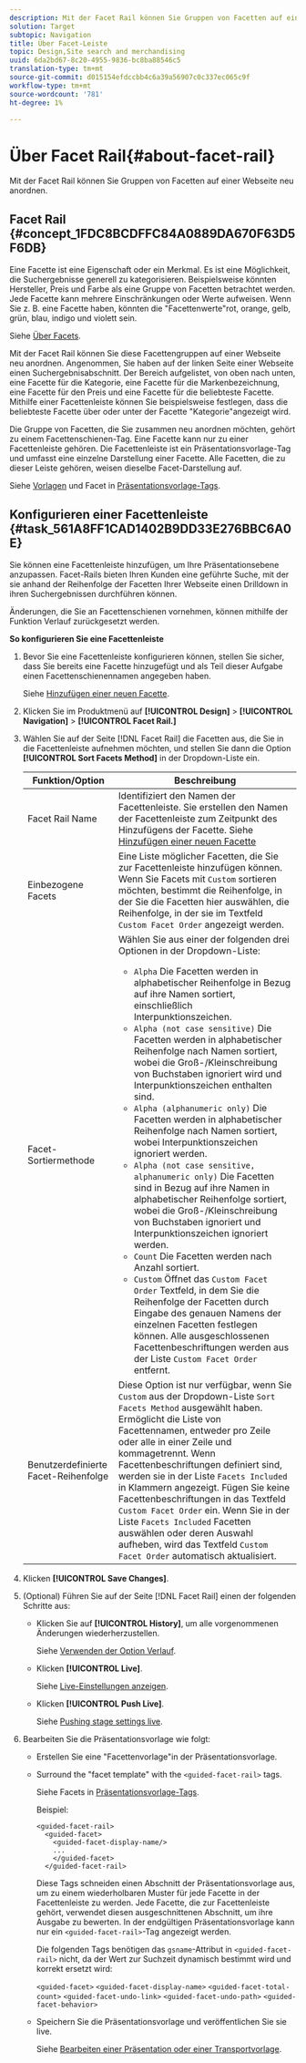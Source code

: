 ```yaml
---
description: Mit der Facet Rail können Sie Gruppen von Facetten auf einer Webseite neu anordnen.
solution: Target
subtopic: Navigation
title: Über Facet-Leiste
topic: Design,Site search and merchandising
uuid: 6da2bd67-8c20-4955-9836-bc8ba88546c5
translation-type: tm+mt
source-git-commit: d015154efdccbb4c6a39a56907c0c337ec065c9f
workflow-type: tm+mt
source-wordcount: '781'
ht-degree: 1%

---
```



# Über Facet Rail{#about-facet-rail}

Mit der Facet Rail können Sie Gruppen von Facetten auf einer Webseite neu anordnen.

## Facet Rail {#concept_1FDC8BCDFFC84A0889DA670F63D5F6DB}

Eine Facette ist eine Eigenschaft oder ein Merkmal. Es ist eine Möglichkeit, die Suchergebnisse generell zu kategorisieren. Beispielsweise könnten Hersteller, Preis und Farbe als eine Gruppe von Facetten betrachtet werden. Jede Facette kann mehrere Einschränkungen oder Werte aufweisen. Wenn Sie z. B. eine Facette haben, könnten die &quot;Facettenwerte&quot;rot, orange, gelb, grün, blau, indigo und violett sein.

Siehe [Über Facets](../c-about-design-menu/c-about-facets.md#concept_FA912B3B41EE493DB2F492D188457FF5).

Mit der Facet Rail können Sie diese Facettengruppen auf einer Webseite neu anordnen. Angenommen, Sie haben auf der linken Seite einer Webseite einen Suchergebnisabschnitt. Der Bereich aufgelistet, von oben nach unten, eine Facette für die Kategorie, eine Facette für die Markenbezeichnung, eine Facette für den Preis und eine Facette für die beliebteste Facette. Mithilfe einer Facettenleiste können Sie beispielsweise festlegen, dass die beliebteste Facette über oder unter der Facette &quot;Kategorie&quot;angezeigt wird.

Die Gruppe von Facetten, die Sie zusammen neu anordnen möchten, gehört zu einem Facettenschienen-Tag. Eine Facette kann nur zu einer Facettenleiste gehören. Die Facettenleiste ist ein Präsentationsvorlage-Tag und umfasst eine einzelne Darstellung einer Facette. Alle Facetten, die zu dieser Leiste gehören, weisen dieselbe Facet-Darstellung auf.

Siehe [Vorlagen](../c-about-design-menu/c-about-templates.md#concept_06EB481B14864E18A8AE2BCD1D6EF0B5) und Facet in [Präsentationsvorlage-Tags](../c-appendices/c-templates.md#reference_F1BBF616BCEC4AD7B2548ECD3CA74C64).

## Konfigurieren einer Facettenleiste {#task_561A8FF1CAD1402B9DD33E276BBC6A0E}

Sie können eine Facettenleiste hinzufügen, um Ihre Präsentationsebene anzupassen. Facet-Rails bieten Ihren Kunden eine geführte Suche, mit der sie anhand der Reihenfolge der Facetten Ihrer Webseite einen Drilldown in ihren Suchergebnissen durchführen können.

<!-- 

t_configuring_facet_rail.xml

-->

Änderungen, die Sie an Facettenschienen vornehmen, können mithilfe der Funktion Verlauf zurückgesetzt werden.

**So konfigurieren Sie eine Facettenleiste**

1. Bevor Sie eine Facettenleiste konfigurieren können, stellen Sie sicher, dass Sie bereits eine Facette hinzugefügt und als Teil dieser Aufgabe einen Facettenschienennamen angegeben haben.

   Siehe [Hinzufügen einer neuen Facette](../c-about-design-menu/c-about-facets.md#task_FC07BFFA62CA4B718D6CBF4F2855C89B).
1. Klicken Sie im Produktmenü auf **[!UICONTROL Design]** > **[!UICONTROL Navigation]** > **[!UICONTROL Facet Rail.]**
1. Wählen Sie auf der Seite [!DNL Facet Rail] die Facetten aus, die Sie in die Facettenleiste aufnehmen möchten, und stellen Sie dann die Option **[!UICONTROL Sort Facets Method]** in der Dropdown-Liste ein.

   <!-- 
   r_facet_rail_options.xml
   -->

   | Funktion/Option | Beschreibung |
   |--- |--- |
   | Facet Rail Name | Identifiziert den Namen der Facettenleiste.  Sie erstellen den Namen der Facettenleiste zum Zeitpunkt des Hinzufügens der Facette.  Siehe [Hinzufügen einer neuen Facette](../c-about-design-menu/c-about-facets.md#task_FC07BFFA62CA4B718D6CBF4F2855C89B) |
   | Einbezogene Facets | Eine Liste möglicher Facetten, die Sie zur Facettenleiste hinzufügen können.  Wenn Sie Facets mit `Custom` sortieren möchten, bestimmt die Reihenfolge, in der Sie die Facetten hier auswählen, die Reihenfolge, in der sie im Textfeld `Custom Facet Order` angezeigt werden. |
   | Facet-Sortiermethode | Wählen Sie aus einer der folgenden drei Optionen in der Dropdown-Liste:<ul><li>`Alpha` Die Facetten werden in alphabetischer Reihenfolge in Bezug auf ihre Namen sortiert, einschließlich Interpunktionszeichen.</li><li>`Alpha (not case sensitive)` Die Facetten werden in alphabetischer Reihenfolge nach Namen sortiert, wobei die Groß-/Kleinschreibung von Buchstaben ignoriert wird und Interpunktionszeichen enthalten sind. </li><li>`Alpha (alphanumeric only)` Die Facetten werden in alphabetischer Reihenfolge nach Namen sortiert, wobei Interpunktionszeichen ignoriert werden. </li><li>`Alpha (not case sensitive, alphanumeric only)` Die Facetten sind in Bezug auf ihre Namen in alphabetischer Reihenfolge sortiert, wobei die Groß-/Kleinschreibung von Buchstaben ignoriert und Interpunktionszeichen ignoriert werden. </li><li>`Count` Die Facetten werden nach Anzahl sortiert. </li><li>`Custom` Öffnet das  `Custom Facet Order` Textfeld, in dem Sie die Reihenfolge der Facetten durch Eingabe des genauen Namens der einzelnen Facetten festlegen können. Alle ausgeschlossenen Facettenbeschriftungen werden aus der Liste `Custom Facet Order` entfernt.</li></ul> |
   | Benutzerdefinierte Facet-Reihenfolge | Diese Option ist nur verfügbar, wenn Sie `Custom` aus der Dropdown-Liste `Sort Facets Method` ausgewählt haben.  Ermöglicht die Liste von Facettennamen, entweder pro Zeile oder alle in einer Zeile und kommagetrennt. Wenn Facettenbeschriftungen definiert sind, werden sie in der Liste `Facets Included` in Klammern angezeigt.  Fügen Sie keine Facettenbeschriftungen in das Textfeld `Custom Facet Order` ein.  Wenn Sie in der Liste `Facets Included` Facetten auswählen oder deren Auswahl aufheben, wird das Textfeld `Custom Facet Order` automatisch aktualisiert. |

1. Klicken **[!UICONTROL Save Changes]**.
1. (Optional) Führen Sie auf der Seite [!DNL Facet Rail] einen der folgenden Schritte aus:

   * Klicken Sie auf **[!UICONTROL History]**, um alle vorgenommenen Änderungen wiederherzustellen.

      Siehe [Verwenden der Option Verlauf](../t-using-the-history-option.md#task_70DD3F87A67242BBBD2CB27156F43002).

   * Klicken **[!UICONTROL Live]**.

      Siehe [Live-Einstellungen anzeigen](../c-about-staging.md#task_401A0EBDB5DB4D4CA933CBA7BECDC10F).

   * Klicken **[!UICONTROL Push Live]**.

      Siehe [Pushing stage settings live](../c-about-staging.md#task_44306783B4C0408AAA58B471DAF2D9A4).

1. Bearbeiten Sie die Präsentationsvorlage wie folgt:

   * Erstellen Sie eine &quot;Facettenvorlage&quot;in der Präsentationsvorlage.
   * Surround the &quot;facet template&quot; with the `<guided-facet-rail>` tags.

      Siehe Facets in [Präsentationsvorlage-Tags](../c-appendices/c-templates.md#reference_F1BBF616BCEC4AD7B2548ECD3CA74C64).

      Beispiel:

      ```
      <guided-facet-rail>
        <guided-facet>
          <guided-facet-display-name/>
          ...
          </guided-facet>
        </guided-facet-rail>
      ```

      Diese Tags schneiden einen Abschnitt der Präsentationsvorlage aus, um zu einem wiederholbaren Muster für jede Facette in der Facettenleiste zu werden. Jede Facette, die zur Facettenleiste gehört, verwendet diesen ausgeschnittenen Abschnitt, um ihre Ausgabe zu bewerten. In der endgültigen Präsentationsvorlage kann nur ein `<guided-facet-rail>`-Tag angezeigt werden.

      Die folgenden Tags benötigen das `gsname`-Attribut in `<guided-facet-rail>` nicht, da der Wert zur Suchzeit dynamisch bestimmt wird und korrekt ersetzt wird:

      `<guided-facet>`
      `<guided-facet-display-name>`
      `<guided-facet-total-count>`
      `<guided-facet-undo-link>`
      `<guided-facet-undo-path>`
      `<guided-facet-behavior>`

   * Speichern Sie die Präsentationsvorlage und veröffentlichen Sie sie live.

      Siehe [Bearbeiten einer Präsentation oder einer Transportvorlage](../c-about-design-menu/c-about-templates.md#task_800E0E2265C34C028C92FEB5A1243EC3).
